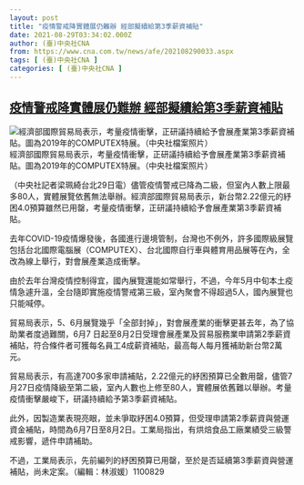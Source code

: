 ```yaml
---
layout: post
title: "疫情警戒降實體展仍難辦 經部擬續給第3季薪資補貼"
date: 2021-08-29T03:34:02.000Z
author: (臺)中央社CNA
from: https://www.cna.com.tw/news/afe/202108290033.aspx
tags: [ (臺)中央社CNA ]
categories: [ (臺)中央社CNA ]
---
```

<!--1630208042000-->
[疫情警戒降實體展仍難辦 經部擬續給第3季薪資補貼](https://www.cna.com.tw/news/afe/202108290033.aspx)
------

<div>
<div class="fullPic"><div class="floatImg center"><div class="BGimgWrap" style="--aspect-ratio:3000/2250;"><picture><source media="(max-width: 414px)" srcset="https://imgcdn.cna.com.tw/www/WebPhotos/800/20200612/3000x2250_089334760858.jpg"><source media="(min-width: 413px)" srcset="https://imgcdn.cna.com.tw/www/WebPhotos/1024/20200612/3000x2250_089334760858.jpg"><img src="https://images.weserv.nl/?url=imgcdn.cna.com.tw/www/WebPhotos/800/20200612/3000x2250_089334760858.jpg" alt="經濟部國際貿易局表示，考量疫情衝擊，正研議持續給予會展產業第3季薪資補貼。圖為2019年的COMPUTEX特展。（中央社檔案照片）" srcset="https://imgcdn.cna.com.tw/www/WebPhotos/800/20200612/3000x2250_089334760858.jpg 414w, https://imgcdn.cna.com.tw/www/WebPhotos/1024/20200612/3000x2250_089334760858.jpg 1024w"></picture></div><div class="picinfo">經濟部國際貿易局表示，考量疫情衝擊，正研議持續給予會展產業第3季薪資補貼。圖為2019年的COMPUTEX特展。（中央社檔案照片）</div></div></div><div></div><div class="paragraph"><p>（中央社記者梁珮綺台北29日電）儘管疫情警戒已降為二級，但室內人數上限最多80人，實體展覽依舊無法舉辦。經濟部國際貿易局表示，新台幣2.22億元的紓困4.0預算雖然已用罄，考量疫情衝擊，正研議持續給予會展產業第3季薪資補貼。</p><p>去年COVID-19疫情爆發後，各國進行邊境管制，台灣也不例外，許多國際級展覽包括台北國際電腦展（COMPUTEX）、台北國際自行車與體育用品展等在內，全改為線上舉行，對會展產業造成衝擊。</p><p>由於去年台灣疫情控制得宜，國內展覽還能如常舉行，不過，今年5月中旬本土疫情急遽升溫，全台隨即實施疫情警戒第三級，室內聚會不得超過5人，國內展覽也只能喊停。</p><p>貿易局表示，5、6月展覽幾乎「全部封掉」，對會展產業的衝擊更甚去年，為了協助業者度過難關，6月7 日起至8月2日受理會展產業及貿易服務業申請第2季薪資補貼，符合條件者可獲每名員工4成薪資補貼，最高每人每月獲補助新台幣2萬元。</p><p>貿易局表示，有高達700多家申請補貼，2.22億元的紓困預算已全數用罄，儘管7月27日疫情降級至第二級，室內人數也上修至80人，實體展依舊難以舉辦。考量疫情衝擊嚴峻下，研議持續給予第3季薪資補貼。</p><p>此外，因製造業表現亮眼，並未爭取紓困4.0預算，但受理申請第2季薪資與營運資金補貼，時間為6月7日至8月2日。工業局指出，有烘焙食品工廠業績受三級警戒影響，遞件申請補助。</p><p>不過，工業局表示，先前編列的紓困預算已用罄，至於是否延續第3季薪資與營運補貼，尚未定案。（編輯：林淑媛）1100829</p></div>
</div>
